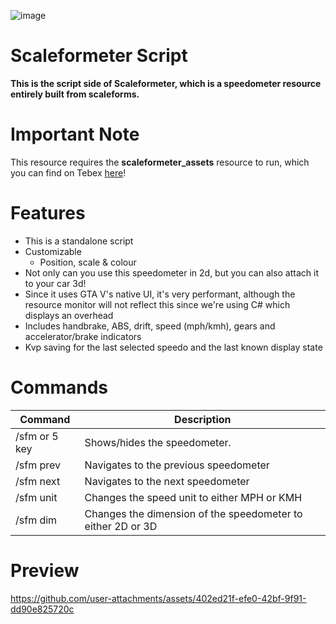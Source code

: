 ![image](https://github.com/user-attachments/assets/10e10440-d4b2-4edd-b8b1-d175de545fe2)

# Scaleformeter Script
**This is the script side of Scaleformeter, which is a speedometer resource entirely built from scaleforms.**

# Important Note
This resource requires the **scaleformeter_assets** resource to run, which you can find on Tebex [here](https://sapheneiastudios.tebex.io/package/6614768)!

# Features
- This is a standalone script
- Customizable
  - Position, scale & colour
- Not only can you use this speedometer in 2d, but you can also attach it to your car 3d!
- Since it uses GTA V's native UI, it's very performant, although the resource monitor will not reflect this since we're using C# which displays an overhead
- Includes handbrake, ABS, drift, speed (mph/kmh), gears and accelerator/brake indicators
- Kvp saving for the last selected speedo and the last known display state

# Commands
| Command                                         | Description                               |
|-------------------------------------|----------------------------|
| /sfm or 5 key       |  Shows/hides the speedometer.                       |
| /sfm prev     | Navigates to the previous speedometer                        |
| /sfm next  | Navigates to the next speedometer                      |
| /sfm unit               | Changes the speed unit to either MPH or KMH                      |
| /sfm dim                           | Changes the dimension of the speedometer to either 2D or 3D                      |

# Preview
https://github.com/user-attachments/assets/402ed21f-efe0-42bf-9f91-dd90e825720c
